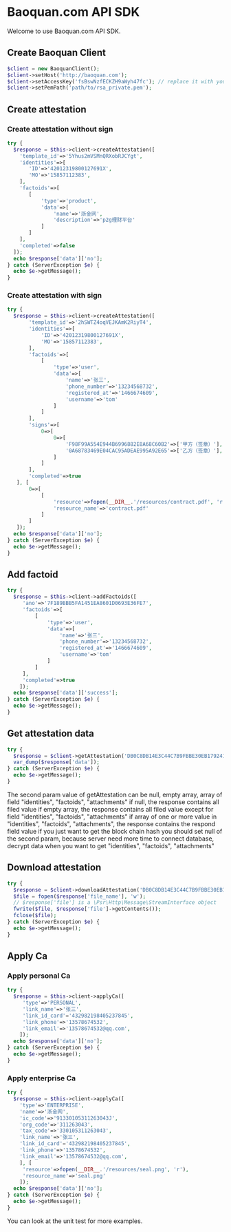 # Baoquan.com API SDK

Welcome to use Baoquan.com API SDK.

## Create Baoquan Client

```php
$client = new BaoquanClient();
$client->setHost('http://baoquan.com');
$client->setAccessKey('fsBswNzfECKZH9aWyh47fc'); // replace it with your access key
$client->setPemPath('path/to/rsa_private.pem');
```

## Create attestation

### Create attestation without sign

```php
try {
  $response = $this->client->createAttestation([
    'template_id'=>'5Yhus2mVSMnQRXobRJCYgt',
    'identities'=>[
       'ID'=>'42012319800127691X',
       'MO'=>'15857112383',
    ],
    'factoids'=>[
       [
           'type'=>'product',
           'data'=>[
               'name'=>'浙金网',
               'description'=>'p2g理财平台'
           ]
       ]
    ],
    'completed'=>false
  ]);
  echo $response['data']['no'];
} catch (ServerException $e) {
  echo $e->getMessage();
}
```

### Create attestation with sign

```php
try {
  $response = $this->client->createAttestation([
       'template_id'=>'2hSWTZ4oqVEJKAmK2RiyT4',
       'identities'=>[
           'ID'=>'42012319800127691X',
           'MO'=>'15857112383',
       ],
       'factoids'=>[
           [
               'type'=>'user',
               'data'=>[
                   'name'=>'张三',
                   'phone_number'=>'13234568732',
                   'registered_at'=>'1466674609',
                   'username'=>'tom'
               ]
           ]
       ],
       'signs'=>[
           0=>[
               0=>[
                   'F98F99A554E944B6996882E8A68C60B2'=>['甲方（签章）'],
                   '0A68783469E04CAC95ADEAE995A92E65'=>['乙方（签章）'],
               ]
           ]
       ],
       'completed'=>true
   ], [
       0=>[
           [
               'resource'=>fopen(__DIR__.'/resources/contract.pdf', 'r'),
               'resource_name'=>'contract.pdf'
           ]
       ]
   ]);
  echo $response['data']['no'];
} catch (ServerException $e) {
  echo $e->getMessage();
}
```

## Add factoid

```php
try {
  $response = $this->client->addFactoids([
     'ano'=>'7F189BBB5FA1451EA8601D0693E36FE7',
     'factoids'=>[
         [
             'type'=>'user',
             'data'=>[
                 'name'=>'张三',
                 'phone_number'=>'13234568732',
                 'registered_at'=>'1466674609',
                 'username'=>'tom'
             ]
         ]
     ],
     'completed'=>true
    ]);
  echo $response['data']['success'];
} catch (ServerException $e) {
  echo $e->getMessage();
}
```

## Get attestation data

```php
try {
  $response = $client->getAttestation('DB0C8DB14E3C44C7B9FBBE30EB179241', ['factoids']);
  var_dump($response['data']);
} catch (ServerException $e) {
  echo $e->getMessage();
}
```

The second param value of getAttestation can be null, empty array, array of field "identities", "factoids", "attachments"
if null, the response contains all filed value
if empty array, the response contains all filed value except for field "identities", "factoids", "attachments"
if array of one or more value in "identities", "factoids", "attachments", the response contains the respond field value
if you just want to get the block chain hash you should set null of the second param, because server need more time to connect database, decrypt data when you want to get "identities", "factoids", "attachments"

## Download attestation

```php
try {
  $response = $client->downloadAttestation('DB0C8DB14E3C44C7B9FBBE30EB179241');
  $file = fopen($response['file_name'], 'w');
  // $response['file'] is a \Psr\Http\Message\StreamInterface object
  fwrite($file, $response['file']->getContents());
  fclose($file);
} catch (ServerException $e) {
  echo $e->getMessage();
}
```

## Apply Ca

### Apply personal Ca

```php
try {
  $response = $this->client->applyCa([
     'type'=>'PERSONAL',
     'link_name'=>'张三',
     'link_id_card'='432982198405237845',
     'link_phone'=>'13578674532',
     'link_email'=>'13578674532@qq.com',
    ]);
  echo $response['data']['no'];
} catch (ServerException $e) {
  echo $e->getMessage();
}
```

### Apply enterprise Ca

```php
try {
  $response = $this->client->applyCa([
    'type'=>'ENTERPRISE',
    'name'=>'浙金网',
    'ic_code'=>'91330105311263043J',
    'org_code'=>'311263043',
    'tax_code'=>'330105311263043',
    'link_name'=>'张三',
    'link_id_card'='432982198405237845',
    'link_phone'=>'13578674532',
    'link_email'=>'13578674532@qq.com',
    ], [
     'resource'=>fopen(__DIR__.'/resources/seal.png', 'r'),
     'resource_name'=>'seal.png'
    ]);
  echo $response['data']['no'];
} catch (ServerException $e) {
  echo $e->getMessage();
}
```

You can look at the unit test for more examples.